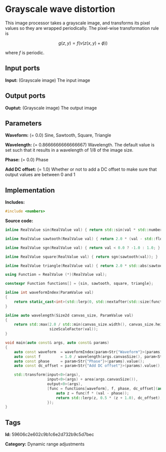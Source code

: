 # Grayscale wave distortion

This image processor takes a grayscale image, and transforms its pixel values so they are wrapped
periodically. The pixel-wise transformation rule is

$$ g(z, y) = f\left(\nu \left( z(x, y) + \phi\right)\right) $$

where $f$ is periodic.

## Input ports

__Input:__ (Grayscale image) The input image

## Output ports

__Ouptut:__ (Grayscale image) The output image

## Parameters

__Waveform:__ (= 0.0) Sine, Sawtooth, Square, Triangle

__Wavelength:__ (= 0.8666666666666667) Wavelength. The default value is set such that it results in
a wavelength of $1/8$ of the image size.

__Phase:__ (= 0.0) Phase

__Add DC offset:__ (= 1.0) Whether or not to add a DC offset to make sure that output values are
between 0 and 1

## Implementation

__Includes:__

```c++
#include <numbers>
```

__Source code:__

```c++
inline RealValue sin(RealValue val) { return std::sin(val * std::numbers::pi); }

inline RealValue sawtooth(RealValue val) { return 2.0 * (val - std::floor(val + 0.5)); }

inline RealValue sgn(RealValue val) { return val < 0.0 ? -1.0 : 1.0; }

inline RealValue square(RealValue val) { return sgn(sawtooth(val)); }

inline RealValue triangle(RealValue val) { return 2.0 * std::abs(sawtooth(0.5 * val)) - 1; }

using Function = RealValue (*)(RealValue val);

constexpr Function functions[] = {sin, sawtooth, square, triangle};

inline int waveformIndex(ParamValue val)
{
	return static_cast<int>(std::lerp(0, std::nextafter(std::size(functions), 0), val.value()));
}

inline auto wavelength(Size2d canvas_size, ParamValue val)
{
	return std::max(2.0 / std::min(canvas_size.width(), canvas_size.height()),
	                sizeScaleFactor(val));
}

void main(auto const& args, auto const& params)
{
	auto const waveform  = waveformIndex(param<Str{"Waveform"}>(params));
	auto const f         = 1.0 / wavelength(args.canvasSize(), param<Str{"Wavelength"}>(params));
	auto const phase     = param<Str{"Phase"}>(params).value();
	auto const dc_offset = param<Str{"Add DC offset"}>(params).value();

	std::transform(input<0>(args),
	               input<0>(args) + area(args.canvasSize()),
	               output<0>(args),
	               [func = functions[waveform], f, phase, dc_offset](auto val) {
		               auto z = func(f * (val - phase));
		               return std::lerp(z, 0.5 * (z + 1.0), dc_offset);
	               });
}
```

## Tags

__Id:__ 59606c2e602c9b1c6e2d732b9c5d7bec

__Category:__ Dynamic range adjustments